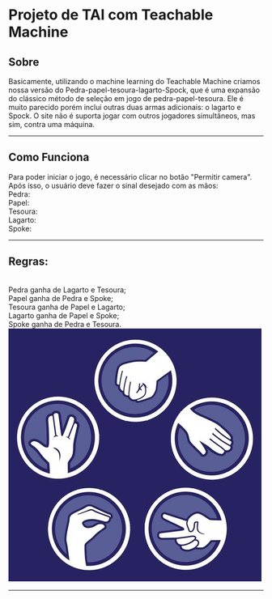 <h1>Projeto de TAI com Teachable Machine</h1>

<h2>Sobre</h2>
<p>Basicamente, utilizando o machine learning do Teachable Machine criamos nossa versão do Pedra-papel-tesoura-lagarto-Spock, que é uma expansão do clássico método de seleção em jogo de pedra-papel-tesoura. Ele é muito parecido porém inclui outras duas armas adicionais: o lagarto e Spock.
O site não é suporta jogar com outros jogadores simultâneos, mas sim, contra uma máquina.<p>
<hr>

<h2>Como Funciona</h2>
<p>Para poder iniciar o jogo, é necessário clicar no botão "Permitir camera". Após isso, o usuário deve fazer o sinal desejado com as mãos:
<br>
Pedra:
<br>
Papel:
<br>
Tesoura:
<br>
Lagarto:
<br>
Spoke: 
<br><hr>

<h2>Regras:</h2>
<br>
Pedra ganha de Lagarto e Tesoura;
<br>
Papel ganha de Pedra e Spoke;
<br>
Tesoura ganha de Papel e Lagarto;
<br>
Lagarto ganha de Papel e Spoke;
<br>
Spoke ganha de Pedra e Tesoura.
<br>
<img src="imagens/img.jpg">
</p>
<hr>
